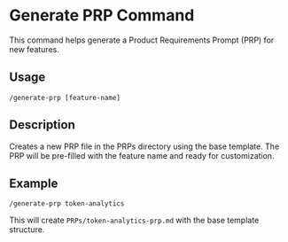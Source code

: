 # Generate PRP Command

This command helps generate a Product Requirements Prompt (PRP) for new features.

## Usage
```
/generate-prp [feature-name]
```

## Description
Creates a new PRP file in the PRPs directory using the base template. The PRP will be pre-filled with the feature name and ready for customization.

## Example
```
/generate-prp token-analytics
```

This will create `PRPs/token-analytics-prp.md` with the base template structure.